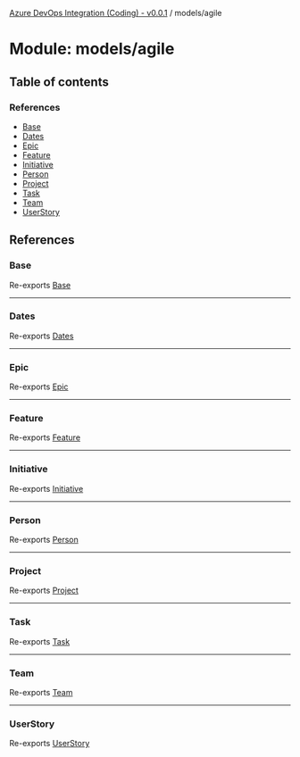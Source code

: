 [Azure DevOps Integration (Coding) - v0.0.1](../README.md) / models/agile

# Module: models/agile

## Table of contents

### References

- [Base](models_agile.md#base)
- [Dates](models_agile.md#dates)
- [Epic](models_agile.md#epic)
- [Feature](models_agile.md#feature)
- [Initiative](models_agile.md#initiative)
- [Person](models_agile.md#person)
- [Project](models_agile.md#project)
- [Task](models_agile.md#task)
- [Team](models_agile.md#team)
- [UserStory](models_agile.md#userstory)

## References

### Base

Re-exports [Base](../classes/models_agile_base.Base.md)

___

### Dates

Re-exports [Dates](../classes/models_agile_dates.Dates.md)

___

### Epic

Re-exports [Epic](../classes/models_agile_epic.Epic.md)

___

### Feature

Re-exports [Feature](../classes/models_agile_feature.Feature.md)

___

### Initiative

Re-exports [Initiative](../classes/models_agile_initiative.Initiative.md)

___

### Person

Re-exports [Person](../classes/models_agile_person.Person.md)

___

### Project

Re-exports [Project](../classes/models_agile_project.Project.md)

___

### Task

Re-exports [Task](../classes/models_agile_task.Task.md)

___

### Team

Re-exports [Team](../classes/models_agile_team.Team.md)

___

### UserStory

Re-exports [UserStory](../classes/models_agile_userStory.UserStory.md)
